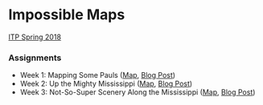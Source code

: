 # Impossible Maps
[ITP Spring 2018](https://github.com/MimiOnuoha/Impossible-Maps)
### Assignments
* Week 1: Mapping Some Pauls ([Map](https://ellennickles.github.io/impossible-maps/week1.html), [Blog Post](https://ellennickles.site/blog/2018/3/25/week-8-mapping-some-pauls/))
* Week 2: Up the Mighty Mississippi ([Map](https://ellennickles.github.io/impossible-maps/week2/mississippi.html), [Blog Post](https://ellennickles.site/blog/2018/3/31/week-9-up-the-mighty-mississippi))
* Week 3: Not-So-Super Scenery Along the Mississippi ([Map](https://ellennickles.github.io/impossible-maps/week3/mississippi.html), [Blog Post](https://ellennickles.site/blog/2018/4/7/week-10-not-so-super-scenery-along-the-mississippi))
